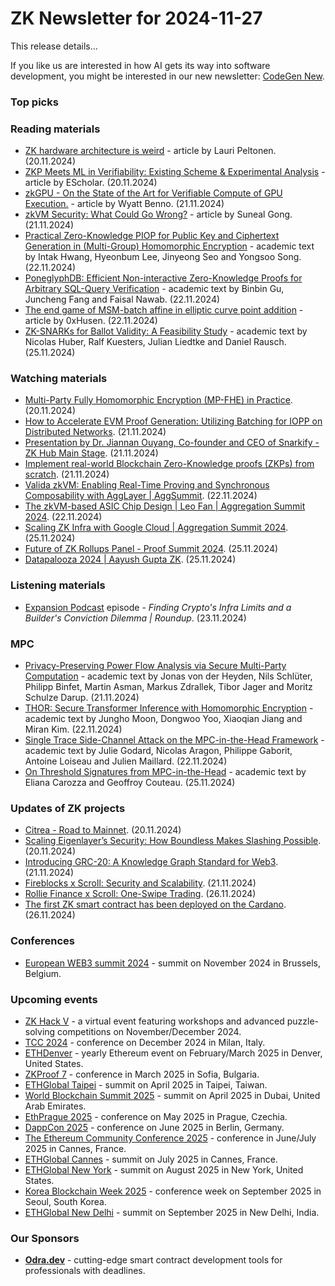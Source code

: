 # ZK Newsletter for 2024-11-27
This release details...

If you like us are interested in how AI gets its way into software development, you might be interested in our new newsletter: [CodeGen New](https://codegen.substack.com/p/codegen-news-for-2024-11-25). 

### Top picks

### Reading materials 
* [ZK hardware architecture is weird](https://medium.com/@laurippeltonen/zk-hardware-architecture-is-weird-9bced56d5513) - article by Lauri Peltonen. (20.11.2024)
* [ZKP Meets ML in Verifiability: Existing Scheme & Experimental Analysis](https://hackernoon.com/zkp-meets-ml-in-verifiability-existing-scheme-and-experimental-analysis) - article by EScholar. (20.11.2024)
* [zkGPU - On the State of the Art for Verifiable Compute of GPU Execution.](https://blog.icme.io/zkgpu-on-the-state-of-the-art-for-verifiable-compute-of-gpu-execution-2/) - article by Wyatt Benno. (21.11.2024)
* [zkVM Security: What Could Go Wrong?](https://www.zksecurity.xyz/blog/posts/zkvm-security/) - article by Suneal Gong. (21.11.2024)
* [Practical Zero-Knowledge PIOP for Public Key and Ciphertext Generation in (Multi-Group) Homomorphic Encryption](https://eprint.iacr.org/2024/1879.pdf) - academic text by Intak Hwang, Hyeonbum Lee, Jinyeong Seo and Yongsoo Song. (22.11.2024)
* [PoneglyphDB: Efficient Non-interactive Zero-Knowledge Proofs for Arbitrary SQL-Query Verification](https://arxiv.org/pdf/2411.15031) - academic text by Binbin Gu, Juncheng Fang and Faisal Nawab. (22.11.2024)
* [The end game of MSM-batch affine in elliptic curve point addition](https://medium.com/@wanghs.thu/the-end-game-of-msm-batch-affine-in-elliptic-curve-point-addition-b77b0c0fb212) - article by 0xHusen. (22.11.2024)
* [ZK-SNARKs for Ballot Validity: A Feasibility Study](https://eprint.iacr.org/2024/1902.pdf) - academic text by Nicolas Huber, Ralf Kuesters, Julian Liedtke and Daniel Rausch. (25.11.2024)
 
### Watching materials
* [Multi-Party Fully Homomorphic Encryption (MP-FHE) in Practice](https://www.youtube.com/watch?v=uNDFmC4NHkM). (20.11.2024)
* [How to Accelerate EVM Proof Generation: Utilizing Batching for IOPP on Distributed Networks](https://www.youtube.com/watch?v=PrCryXiUihM). (21.11.2024)
* [Presentation by Dr. Jiannan Ouyang, Co-founder and CEO of Snarkify - ZK Hub Main Stage](https://www.youtube.com/watch?v=UB5UC4Zhxt4). (21.11.2024)
* [Implement real-world Blockchain Zero-Knowledge proofs (ZKPs) from scratch](https://www.youtube.com/watch?v=3Gd3E92aBxk). (21.11.2024)
* [Valida zkVM: Enabling Real-Time Proving and Synchronous Composability with AggLayer | AggSummit](https://www.youtube.com/watch?v=wZc1gUc4GRw). (22.11.2024)
* [The zkVM-based ASIC Chip Design | Leo Fan | Aggregation Summit 2024](https://www.youtube.com/watch?v=KNhVZdK9Wv0). (22.11.2024)
* [Scaling ZK Infra with Google Cloud | Aggregation Summit 2024](https://www.youtube.com/watch?v=ebdAzGvjfTY). (25.11.2024)
* [Future of ZK Rollups Panel - Proof Summit 2024](https://www.youtube.com/watch?v=oGYWZeQlCQE). (25.11.2024)
* [Datapalooza 2024 | Aayush Gupta ZK](https://www.youtube.com/watch?v=L6JOlr94rVY). (25.11.2024)
 
### Listening materials
* [Expansion Podcast](https://www.youtube.com/watch?v=r3WcMkLvANE) episode - *Finding Crypto's Infra Limits and a Builder's Conviction Dilemma | Roundup*. (23.11.2024)

### MPC
* [Privacy-Preserving Power Flow Analysis via Secure Multi-Party Computation](https://arxiv.org/pdf/2411.14557) - academic text by Jonas von der Heyden, Nils Schlüter, Philipp Binfet, Martin Asman, Markus Zdrallek, Tibor Jager and Moritz Schulze Darup. (21.11.2024)
* [THOR: Secure Transformer Inference with Homomorphic Encryption](https://eprint.iacr.org/2024/1881.pdf) - academic text by Jungho Moon, Dongwoo Yoo, Xiaoqian Jiang and Miran Kim. (22.11.2024)
* [Single Trace Side-Channel Attack on the MPC-in-the-Head Framework](https://eprint.iacr.org/2024/1882.pdf) - academic text by Julie Godard, Nicolas Aragon, Philippe Gaborit, Antoine Loiseau and Julien Maillard. (22.11.2024)
* [On Threshold Signatures from MPC-in-the-Head](https://eprint.iacr.org/2024/1897.pdf) - academic text by Eliana Carozza and Geoffroy Couteau. (25.11.2024)
 
### Updates of ZK projects
* [Citrea - Road to Mainnet](https://www.blog.citrea.xyz/citrea-road-to-mainnet/). (20.11.2024)
* [Scaling Eigenlayer’s Security: How Boundless Makes Slashing Possible](https://risczero.com/blog/boundless-eigenlayer). (20.11.2024)
* [Introducing GRC-20: A Knowledge Graph Standard for Web3](https://thegraph.com/blog/grc20-knowledge-graph/). (21.11.2024)
* [Fireblocks x Scroll: Security and Scalability](https://scroll.io/blog/fireblocks-x-scroll). (21.11.2024)
* [Rollie Finance x Scroll: One-Swipe Trading](https://scroll.io/blog/rollie-finance-x-scroll). (26.11.2024)
* [The first ZK smart contract has been deployed on the Cardano](https://x.com/SebastienGllmt/status/1861441757977944132). (26.11.2024)
 
### Conferences
* [European WEB3 summit 2024](https://www.web3eurosummit.eu/) - summit on November 2024 in Brussels, Belgium.

### Upcoming events
* [ZK Hack V](https://zkhack.dev/zkhackV/) - a virtual event featuring workshops and advanced puzzle-solving competitions on November/December 2024.
* [TCC 2024](https://tcc.iacr.org/2024/) - conference on December 2024 in Milan, Italy.
* [ETHDenver](https://www.ethdenver.com/) - yearly Ethereum event on February/March 2025 in Denver, United States.
* [ZKProof 7](https://zkproof.org/events/zkproof-7-sofia/) - conference in March 2025 in Sofia, Bulgaria. 
* [ETHGlobal Taipei](https://ethglobal.com/events/taipei) - summit on April 2025 in Taipei, Taiwan.
* [World Blockchain Summit 2025](https://worldblockchainsummit.com/dxb-oct-24/) - summit on April 2025 in Dubai, United Arab Emirates.
* [EthPrague 2025](https://ethprague.com/) - conference on May 2025 in Prague, Czechia.
* [DappCon 2025](https://dappcon.io/#about) - conference on June 2025 in Berlin, Germany.
* [The Ethereum Community Conference 2025](https://ethcc.io/) - conference in June/July 2025 in Cannes, France.
* [ETHGlobal Cannes](https://ethglobal.com/events/cannes) - summit on July 2025 in Cannes, France.
* [ETHGlobal New York](https://ethglobal.com/events/newyork2025) - summit on August 2025 in New York, United States.
* [Korea Blockchain Week 2025](https://koreablockchainweek.com/) - conference week on September 2025 in Seoul, South Korea.
* [ETHGlobal New Delhi](https://ethglobal.com/events/newdelhi) - summit on September 2025 in New Delhi, India.

### Our Sponsors
* **[Odra.dev](https://odra.dev)** - cutting-edge smart contract development tools for professionals with deadlines.
